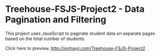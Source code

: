 # Treehouse-FSJS-Project2 - Data Pagination and Filtering

This project uses JavaScript to paginate student data on separate pages based on the total number of students.

Click here to preview.
http://jonhayjr.com/Treehouse-FSJS-Project2